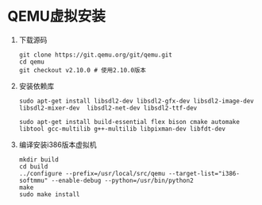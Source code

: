 # QEMU虚拟安装

1. 下载源码

   ```shell
   git clone https://git.qemu.org/git/qemu.git
   cd qemu
   git checkout v2.10.0 # 使用2.10.0版本
   ```

2. 安装依赖库

   ```shell
   sudo apt-get install libsdl2-dev libsdl2-gfx-dev libsdl2-image-dev libsdl2-mixer-dev  libsdl2-net-dev libsdl2-ttf-dev
   ```

   ```shell
   sudo apt-get install build-essential flex bison cmake automake libtool gcc-multilib g++-multilib libpixman-dev libfdt-dev
   ```

3. 编译安装i386版本虚拟机

   ```shell
   mkdir build
   cd build
   ../configure --prefix=/usr/local/src/qemu --target-list="i386-softmmu" --enable-debug --python=/usr/bin/python2
   make
   sudo make install
   ```

